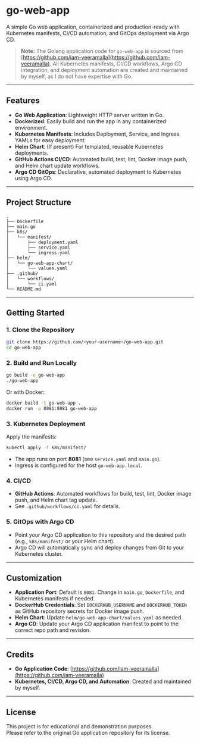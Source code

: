 # go-web-app

A simple Go web application, containerized and production-ready with Kubernetes manifests, CI/CD automation, and GitOps deployment via Argo CD.

> **Note:** The Golang application code for `go-web-app` is sourced from [https://github.com/iam-veeramalla](https://github.com/iam-veeramalla). All Kubernetes manifests, CI/CD workflows, Argo CD integration, and deployment automation are created and maintained by myself, as I do not have expertise with Go.

---

## Features

- **Go Web Application**: Lightweight HTTP server written in Go.
- **Dockerized**: Easily build and run the app in any containerized environment.
- **Kubernetes Manifests**: Includes Deployment, Service, and Ingress YAMLs for easy deployment.
- **Helm Chart**: (If present) For templated, reusable Kubernetes deployments.
- **GitHub Actions CI/CD**: Automated build, test, lint, Docker image push, and Helm chart update workflows.
- **Argo CD GitOps**: Declarative, automated deployment to Kubernetes using Argo CD.

---

## Project Structure

```
.
├── Dockerfile
├── main.go
├── k8s/
│   └── manifest/
│       ├── deployment.yaml
│       ├── service.yaml
│       └── ingress.yaml
├── helm/
│   └── go-web-app-chart/
│       └── values.yaml
├── .github/
│   └── workflows/
│       └── ci.yaml
└── README.md
```

---

## Getting Started

### 1. Clone the Repository

```sh
git clone https://github.com/<your-username>/go-web-app.git
cd go-web-app
```

### 2. Build and Run Locally

```sh
go build -o go-web-app
./go-web-app
```

Or with Docker:

```sh
docker build -t go-web-app .
docker run -p 8081:8081 go-web-app
```

### 3. Kubernetes Deployment

Apply the manifests:

```sh
kubectl apply -f k8s/manifest/
```

- The app runs on port **8081** (see `service.yaml` and `main.go`).
- Ingress is configured for the host `go-web-app.local`.

### 4. CI/CD

- **GitHub Actions**: Automated workflows for build, test, lint, Docker image push, and Helm chart tag update.
- See `.github/workflows/ci.yaml` for details.

### 5. GitOps with Argo CD

- Point your Argo CD application to this repository and the desired path (e.g., `k8s/manifest/` or your Helm chart).
- Argo CD will automatically sync and deploy changes from Git to your Kubernetes cluster.

---

## Customization

- **Application Port**: Default is `8081`. Change in `main.go`, `Dockerfile`, and Kubernetes manifests if needed.
- **DockerHub Credentials**: Set `DOCKERHUB_USERNAME` and `DOCKERHUB_TOKEN` as GitHub repository secrets for Docker image push.
- **Helm Chart**: Update `helm/go-web-app-chart/values.yaml` as needed.
- **Argo CD**: Update your Argo CD application manifest to point to the correct repo path and revision.

---

## Credits

- **Go Application Code**: [https://github.com/iam-veeramalla](https://github.com/iam-veeramalla)
- **Kubernetes, CI/CD, Argo CD, and Automation**: Created and maintained by myself.

---

## License

This project is for educational and demonstration purposes.  
Please refer to the original Go application repository for its license.